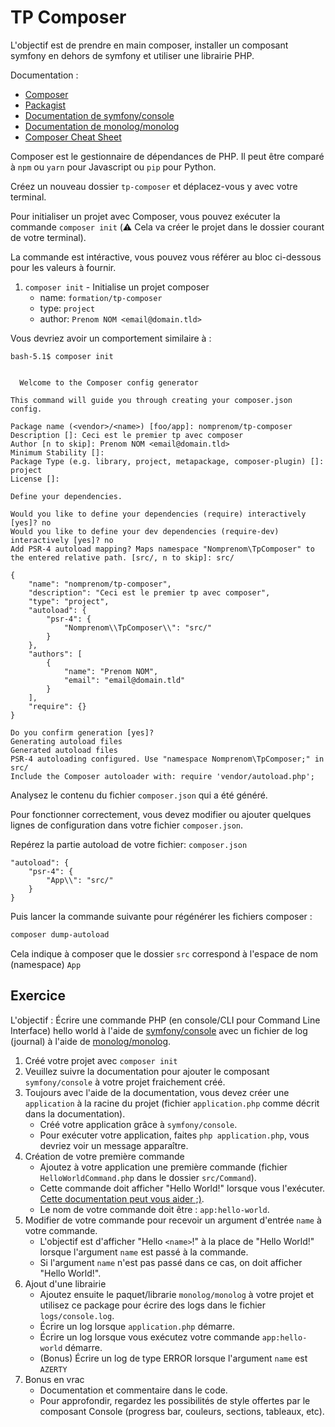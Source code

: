 # TP Composer

L'objectif est de prendre en main composer, installer un composant symfony en dehors de symfony et utiliser une
librairie PHP.

Documentation :

* [Composer](https://getcomposer.org/)
* [Packagist](https://packagist.org/)
* [Documentation de symfony/console](https://symfony.com/doc/6.3/components/console.html)
* [Documentation de monolog/monolog](https://github.com/Seldaek/monolog#monolog---logging-for-php-)
* [Composer Cheat Sheet](http://composer.json.jolicode.com/)

Composer est le gestionnaire de dépendances de PHP. Il peut être comparé à `npm` ou `yarn` pour Javascript ou `pip`
pour Python.

Créez un nouveau dossier `tp-composer` et déplacez-vous y avec votre terminal.

Pour initialiser un projet avec Composer, vous pouvez exécuter la commande `composer init` (⚠️ Cela va créer le projet
dans le dossier courant de votre terminal).

La commande est intéractive, vous pouvez vous référer au bloc ci-dessous pour les valeurs à fournir.

1. `composer init` - Initialise un projet composer
    - name: `formation/tp-composer`
    - type: `project`
    - author: `Prenom NOM <email@domain.tld>`

Vous devriez avoir un comportement similaire à :

```
bash-5.1$ composer init


  Welcome to the Composer config generator  

This command will guide you through creating your composer.json config.

Package name (<vendor>/<name>) [foo/app]: nomprenom/tp-composer
Description []: Ceci est le premier tp avec composer
Author [n to skip]: Prenom NOM <email@domain.tld>
Minimum Stability []: 
Package Type (e.g. library, project, metapackage, composer-plugin) []: project
License []: 

Define your dependencies.

Would you like to define your dependencies (require) interactively [yes]? no
Would you like to define your dev dependencies (require-dev) interactively [yes]? no
Add PSR-4 autoload mapping? Maps namespace "Nomprenom\TpComposer" to the entered relative path. [src/, n to skip]: src/

{
    "name": "nomprenom/tp-composer",
    "description": "Ceci est le premier tp avec composer",
    "type": "project",
    "autoload": {
        "psr-4": {
            "Nomprenom\\TpComposer\\": "src/"
        }
    },
    "authors": [
        {
            "name": "Prenom NOM",
            "email": "email@domain.tld"
        }
    ],
    "require": {}
}

Do you confirm generation [yes]? 
Generating autoload files
Generated autoload files
PSR-4 autoloading configured. Use "namespace Nomprenom\TpComposer;" in src/
Include the Composer autoloader with: require 'vendor/autoload.php';
```

Analysez le contenu du fichier `composer.json` qui a été généré.

Pour fonctionner correctement, vous devez modifier ou ajouter quelques lignes de configuration dans votre
fichier `composer.json`.

Repérez la partie autoload de votre fichier: `composer.json`

```
"autoload": {
    "psr-4": {
        "App\\": "src/"
    }
}
```

Puis lancer la commande suivante pour régénérer les fichiers composer :

```bash
composer dump-autoload
```

Cela indique à composer que le dossier `src` correspond à l'espace de nom (namespace) `App`

## Exercice

L'objectif : Écrire une commande PHP (en console/CLI pour Command Line Interface) hello world à l'aide de
[symfony/console](https://packagist.org/packages/symfony/console) avec un fichier de log (journal) à
l'aide de [monolog/monolog](https://packagist.org/packages/monolog/monolog).

1. Créé votre projet avec `composer init`
2. Veuillez suivre la documentation pour ajouter le composant `symfony/console` à votre projet fraichement créé.
3. Toujours avec l'aide de la documentation, vous devez créer une `application` à la racine du projet
   (fichier `application.php` comme décrit dans la documentation).
    - Créé votre application grâce à `symfony/console`.
    - Pour exécuter votre application, faites `php application.php`, vous devriez voir un message apparaître.
4. Création de votre première commande
    - Ajoutez à votre application une première commande (fichier `HelloWorldCommand.php` dans le dossier `src/Command`).
    - Cette commande doit afficher "Hello World!" lorsque vous l'exécuter.
      [Cette documentation peut vous aider ;)](https://symfony.com/doc/current/console.html).
    - Le nom de votre commande doit être : `app:hello-world`.
5. Modifier de votre commande pour recevoir un argument d'entrée `name` à votre commande.
    - L'objectif est d'afficher "Hello `<name>`!" à la place de "Hello World!" lorsque l'argument `name` est passé à
      la commande.
    - Si l'argument `name` n'est pas passé dans ce cas, on doit afficher "Hello World!".
6. Ajout d'une librairie
    - Ajoutez ensuite le paquet/librarie `monolog/monolog` à votre projet et utilisez ce package pour écrire des logs
      dans le fichier `logs/console.log`.
    - Écrire un log lorsque `application.php` démarre.
    - Écrire un log lorsque vous exécutez votre commande `app:hello-world` démarre.
    - (Bonus) Écrire un log de type ERROR lorsque l'argument `name` est `AZERTY`
7. Bonus en vrac
    - Documentation et commentaire dans le code.
    - Pour approfondir, regardez les possibilités de style offertes par le composant Console (progress bar, couleurs,
      sections, tableaux, etc).
